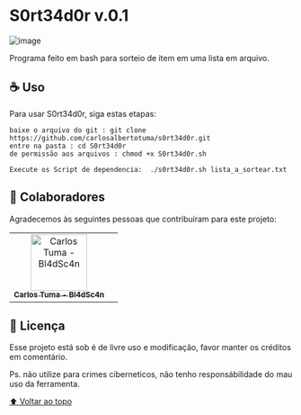 # S0rt34d0r v.0.1

![image](https://github.com/carlosalbertotuma/s0rt34d0r/assets/13341724/3a54a2c1-6d05-4fae-8740-0436633478cb)

<!---<img src="bl4dsc4n.jpge" alt="bl4dsc4n"--->

Programa feito em bash para sorteio de item em uma lista em arquivo.

## ☕ Uso <S0rt34d0r>

Para usar S0rt34d0r, siga estas etapas:

```
baixe o arquivo do git : git clone https://github.com/carlosalbertotuma/s0rt34d0r.git
entre na pasta : cd S0rt34d0r
de permissão aos arquivos : chmod +x S0rt34d0r.sh

Execute os Script de dependencia:  ./s0rt34d0r.sh lista_a_sortear.txt

```

## 🤝 Colaboradores

Agradecemos às seguintes pessoas que contribuíram para este projeto:

<table>
  <tr>
    <td align="center">
      <a href="#">
        <img src="bl4dsc4n.jpeg" width="100px;" alt="Carlos Tuma - Bl4dSc4n"/><br>
        <sub>
          <b>Carlos Tuma - Bl4dSc4n</b>
        </sub>
      </a>
    </td>
    <td align="center">
  </tr>
</table>


## 📝 Licença

Esse projeto está sob é de livre uso e modificação, favor manter os créditos em comentário.
 
Ps. não utilize para crimes ciberneticos, não tenho responsábilidade do mau uso da ferramenta.

[⬆ Voltar ao topo](#nome-do-projeto)<br>

